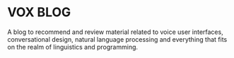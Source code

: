 # VOX BLOG

A blog to recommend and review material related to voice user interfaces, conversational design, natural language processing and everything that fits on the realm of linguistics and programming.